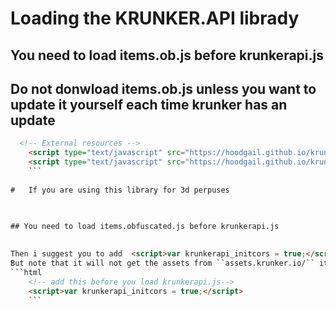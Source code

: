 # Loading the KRUNKER.API librady

   
## You need to load items.ob.js before krunkerapi.js

    
## Do not donwload items.ob.js unless you want to update it yourself each time krunker has an update

```html
  <!-- External resources -->
    <script type="text/javascript" src="https://hoodgail.github.io/krunker.api/build/items.ob.js"></script>
    <script type="text/javascript" src="https://hoodgail.github.io/krunker.api/build/krunkerapi.js" defer></script>
    ```   
    
#   If you are using this library for 3d perpuses

  
   
## You need to load items.obfuscated.js before krunkerapi.js

     
Then i suggest you to add  <script>var krunkerapi_initcors = true;</script> before you load krunkerapi.js to avoid any cors policy issues
But note that it will not get the assets from ``assets.krunker.io/`` it will get them from ``hoodgail.github.io/krunker_assets/``
```html
    <!-- add this before you load krunkerapi.js-->
    <script>var krunkerapi_initcors = true;</script>
    ```
